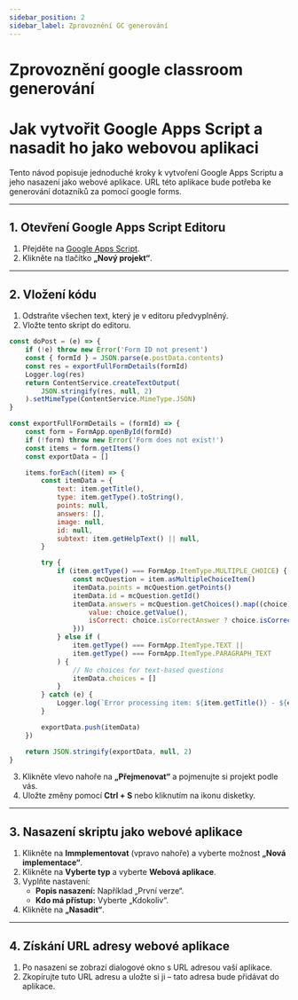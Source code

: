 ```yaml
---
sidebar_position: 2
sidebar_label: Zprovoznění GC generování
---
```


# Zprovoznění google classroom generování

# Jak vytvořit Google Apps Script a nasadit ho jako webovou aplikaci

Tento návod popisuje jednoduché kroky k vytvoření Google Apps Scriptu a jeho nasazení jako webové aplikace. URL této aplikace bude potřeba ke generování dotazníků za pomocí google forms.

---

## 1. Otevření Google Apps Script Editoru

1. Přejděte na [Google Apps Script](https://script.google.com/).
2. Klikněte na tlačítko **„Nový projekt“**.

---

## 2. Vložení kódu

1. Odstraňte všechen text, který je v editoru předvyplněný.
2. Vložte tento skript do editoru.

```javascript
const doPost = (e) => {
	if (!e) throw new Error('Form ID not present')
	const { formId } = JSON.parse(e.postData.contents)
	const res = exportFullFormDetails(formId)
	Logger.log(res)
	return ContentService.createTextOutput(
		JSON.stringify(res, null, 2)
	).setMimeType(ContentService.MimeType.JSON)
}

const exportFullFormDetails = (formId) => {
	const form = FormApp.openById(formId)
	if (!form) throw new Error('Form does not exist!')
	const items = form.getItems()
	const exportData = []

	items.forEach((item) => {
		const itemData = {
			text: item.getTitle(),
			type: item.getType().toString(),
			points: null,
			answers: [],
			image: null,
			id: null,
			subtext: item.getHelpText() || null,
		}

		try {
			if (item.getType() === FormApp.ItemType.MULTIPLE_CHOICE) {
				const mcQuestion = item.asMultipleChoiceItem()
				itemData.points = mcQuestion.getPoints()
				itemData.id = mcQuestion.getId()
				itemData.answers = mcQuestion.getChoices().map((choice) => ({
					value: choice.getValue(),
					isCorrect: choice.isCorrectAnswer ? choice.isCorrectAnswer() : false,
				}))
			} else if (
				item.getType() === FormApp.ItemType.TEXT ||
				item.getType() === FormApp.ItemType.PARAGRAPH_TEXT
			) {
				// No choices for text-based questions
				itemData.choices = []
			}
		} catch (e) {
			Logger.log(`Error processing item: ${item.getTitle()} - ${e.message}`)
		}

		exportData.push(itemData)
	})

	return JSON.stringify(exportData, null, 2)
}
```

3. Klikněte vlevo nahoře na **„Přejmenovat“** a pojmenujte si projekt podle vás.
4. Uložte změny pomocí **Ctrl + S** nebo kliknutím na ikonu disketky.

---

## 3. Nasazení skriptu jako webové aplikace

1. Klikněte na **Immplementovat** (vpravo nahoře) a vyberte možnost **„Nová implementace“**.
2. Klikněte na **Vyberte typ** a vyberte **Webová aplikace**.
3. Vyplňte nastavení:
   - **Popis nasazení:** Například „První verze“.
   - **Kdo má přístup:** Vyberte „Kdokoliv“.
4. Klikněte na **„Nasadit“**.

---

## 4. Získání URL adresy webové aplikace

1. Po nasazení se zobrazí dialogové okno s URL adresou vaší aplikace.
2. Zkopírujte tuto URL adresu a uložte si ji – tato adresa bude přidávat do aplikace.
